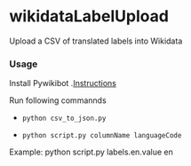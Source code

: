 # wikidataLabelUpload

Upload a CSV of translated labels into Wikidata

### Usage
Install Pywikibot .[Instructions](https://www.mediawiki.org/wiki/Manual:Pywikibot/Installation)

Run following commannds

- `python csv_to_json.py`

- `python script.py columnName languageCode`

Example:
python script.py labels.en.value en
